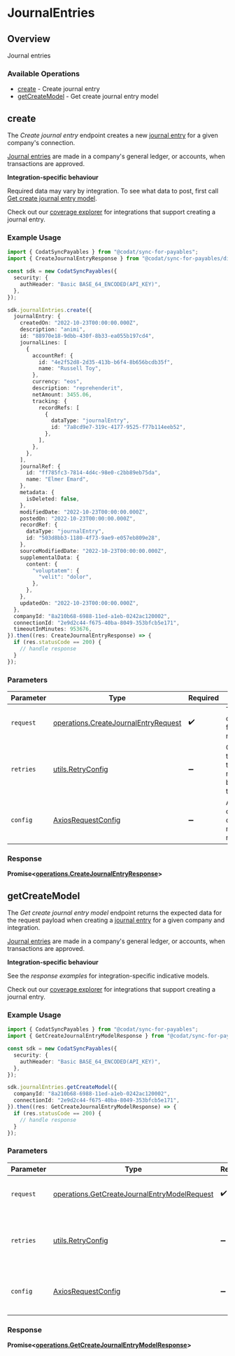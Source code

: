 # JournalEntries

## Overview

Journal entries

### Available Operations

* [create](#create) - Create journal entry
* [getCreateModel](#getcreatemodel) - Get create journal entry model

## create

The *Create journal entry* endpoint creates a new [journal entry](https://docs.codat.io/sync-for-payables-api#/schemas/JournalEntry) for a given company's connection.

[Journal entries](https://docs.codat.io/sync-for-payables-api#/schemas/JournalEntry) are  made in a company's general ledger, or accounts, when transactions are approved.

**Integration-specific behaviour**

Required data may vary by integration. To see what data to post, first call [Get create journal entry model](https://docs.codat.io/sync-for-payables-api#/operations/get-create-journalEntries-model).

Check out our [coverage explorer](https://knowledge.codat.io/supported-features/accounting?view=tab-by-data-type&dataType=journalEntries) for integrations that support creating a journal entry.


### Example Usage

```typescript
import { CodatSyncPayables } from "@codat/sync-for-payables";
import { CreateJournalEntryResponse } from "@codat/sync-for-payables/dist/sdk/models/operations";

const sdk = new CodatSyncPayables({
  security: {
    authHeader: "Basic BASE_64_ENCODED(API_KEY)",
  },
});

sdk.journalEntries.create({
  journalEntry: {
    createdOn: "2022-10-23T00:00:00.000Z",
    description: "animi",
    id: "88970e18-9dbb-430f-8b33-ea055b197cd4",
    journalLines: [
      {
        accountRef: {
          id: "4e2f52d8-2d35-413b-b6f4-8b656bcdb35f",
          name: "Russell Toy",
        },
        currency: "eos",
        description: "reprehenderit",
        netAmount: 3455.06,
        tracking: {
          recordRefs: [
            {
              dataType: "journalEntry",
              id: "7a8cd9e7-319c-4177-9525-f77b114eeb52",
            },
          ],
        },
      },
    ],
    journalRef: {
      id: "ff785fc3-7814-4d4c-98e0-c2bb89eb75da",
      name: "Elmer Emard",
    },
    metadata: {
      isDeleted: false,
    },
    modifiedDate: "2022-10-23T00:00:00.000Z",
    postedOn: "2022-10-23T00:00:00.000Z",
    recordRef: {
      dataType: "journalEntry",
      id: "503d8bb3-1180-4f73-9ae9-e057eb809e28",
    },
    sourceModifiedDate: "2022-10-23T00:00:00.000Z",
    supplementalData: {
      content: {
        "voluptatem": {
          "velit": "dolor",
        },
      },
    },
    updatedOn: "2022-10-23T00:00:00.000Z",
  },
  companyId: "8a210b68-6988-11ed-a1eb-0242ac120002",
  connectionId: "2e9d2c44-f675-40ba-8049-353bfcb5e171",
  timeoutInMinutes: 953676,
}).then((res: CreateJournalEntryResponse) => {
  if (res.statusCode == 200) {
    // handle response
  }
});
```

### Parameters

| Parameter                                                                                    | Type                                                                                         | Required                                                                                     | Description                                                                                  |
| -------------------------------------------------------------------------------------------- | -------------------------------------------------------------------------------------------- | -------------------------------------------------------------------------------------------- | -------------------------------------------------------------------------------------------- |
| `request`                                                                                    | [operations.CreateJournalEntryRequest](../../models/operations/createjournalentryrequest.md) | :heavy_check_mark:                                                                           | The request object to use for the request.                                                   |
| `retries`                                                                                    | [utils.RetryConfig](../../models/utils/retryconfig.md)                                       | :heavy_minus_sign:                                                                           | Configuration to override the default retry behavior of the client.                          |
| `config`                                                                                     | [AxiosRequestConfig](https://axios-http.com/docs/req_config)                                 | :heavy_minus_sign:                                                                           | Available config options for making requests.                                                |


### Response

**Promise<[operations.CreateJournalEntryResponse](../../models/operations/createjournalentryresponse.md)>**


## getCreateModel

﻿The *Get create journal entry model* endpoint returns the expected data for the request payload when creating a [journal entry](https://docs.codat.io/sync-for-payables-api#/schemas/JournalEntry) for a given company and integration.

[Journal entries](https://docs.codat.io/sync-for-payables-api#/schemas/JournalEntry) are  made in a company's general ledger, or accounts, when transactions are approved.

**Integration-specific behaviour**

See the *response examples* for integration-specific indicative models.

Check out our [coverage explorer](https://knowledge.codat.io/supported-features/accounting?view=tab-by-data-type&dataType=journalEntries) for integrations that support creating a journal entry.


### Example Usage

```typescript
import { CodatSyncPayables } from "@codat/sync-for-payables";
import { GetCreateJournalEntryModelResponse } from "@codat/sync-for-payables/dist/sdk/models/operations";

const sdk = new CodatSyncPayables({
  security: {
    authHeader: "Basic BASE_64_ENCODED(API_KEY)",
  },
});

sdk.journalEntries.getCreateModel({
  companyId: "8a210b68-6988-11ed-a1eb-0242ac120002",
  connectionId: "2e9d2c44-f675-40ba-8049-353bfcb5e171",
}).then((res: GetCreateJournalEntryModelResponse) => {
  if (res.statusCode == 200) {
    // handle response
  }
});
```

### Parameters

| Parameter                                                                                                    | Type                                                                                                         | Required                                                                                                     | Description                                                                                                  |
| ------------------------------------------------------------------------------------------------------------ | ------------------------------------------------------------------------------------------------------------ | ------------------------------------------------------------------------------------------------------------ | ------------------------------------------------------------------------------------------------------------ |
| `request`                                                                                                    | [operations.GetCreateJournalEntryModelRequest](../../models/operations/getcreatejournalentrymodelrequest.md) | :heavy_check_mark:                                                                                           | The request object to use for the request.                                                                   |
| `retries`                                                                                                    | [utils.RetryConfig](../../models/utils/retryconfig.md)                                                       | :heavy_minus_sign:                                                                                           | Configuration to override the default retry behavior of the client.                                          |
| `config`                                                                                                     | [AxiosRequestConfig](https://axios-http.com/docs/req_config)                                                 | :heavy_minus_sign:                                                                                           | Available config options for making requests.                                                                |


### Response

**Promise<[operations.GetCreateJournalEntryModelResponse](../../models/operations/getcreatejournalentrymodelresponse.md)>**

